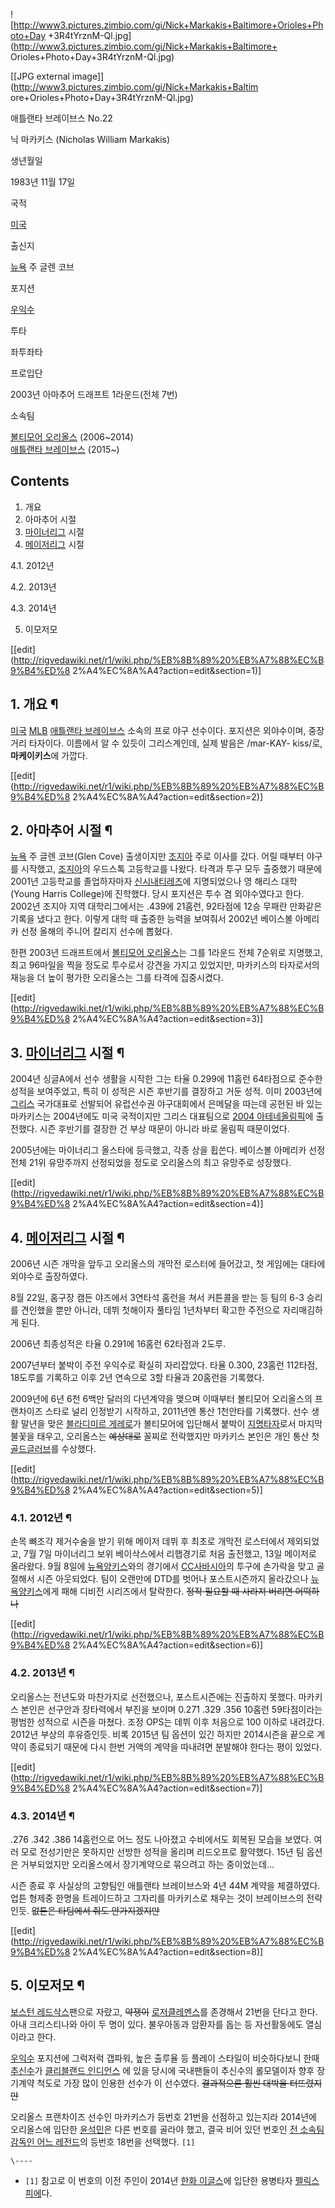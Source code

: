 ![http://www3.pictures.zimbio.com/gi/Nick+Markakis+Baltimore+Orioles+Photo+Day
+3R4tYrznM-Ql.jpg](http://www3.pictures.zimbio.com/gi/Nick+Markakis+Baltimore+
Orioles+Photo+Day+3R4tYrznM-Ql.jpg)

[[JPG external image]](http://www3.pictures.zimbio.com/gi/Nick+Markakis+Baltim
ore+Orioles+Photo+Day+3R4tYrznM-Ql.jpg)

애틀랜타 브레이브스 No.22

닉 마카키스 (Nicholas William Markakis)

생년월일

1983년 11월 17일

국적

[미국](%EB%AF%B8%EA%B5%AD.md)

출신지

[뉴욕](%EB%89%B4%EC%9A%95.md) 주 글렌 코브

포지션

[우익수](%EC%9A%B0%EC%9D%B5%EC%88%98.md)

투타

좌투좌타

프로입단

2003년 아마추어 드래프트 1라운드(전체 7번)

소속팀

[볼티모어 오리올스](%EB%B3%BC%ED%8B%B0%EB%AA%A8%EC%96%B4%20%EC%98%A4%EB%A6%AC%EC%98%AC%EC%8A%A4.md) (2006~2014)  
[애틀랜타 브레이브스](%EC%95%A0%ED%8B%80%EB%9E%9C%ED%83%80%20%EB%B8%8C%EB%A0%88%EC%9D%B4%EB%B8%8C%EC%8A%A4.md) (2015~)

  

## Contents

    

1. 개요 
2. 아마추어 시절 
3. [마이너리그](%EB%A7%88%EC%9D%B4%EB%84%88%EB%A6%AC%EA%B7%B8.md) 시절 
4. [메이저리그](%EB%A9%94%EC%9D%B4%EC%A0%80%EB%A6%AC%EA%B7%B8.md) 시절 
    

4.1. 2012년

4.2. 2013년

4.3. 2014년

5. 이모저모 

[[edit](http://rigvedawiki.net/r1/wiki.php/%EB%8B%89%20%EB%A7%88%EC%B9%B4%ED%8
2%A4%EC%8A%A4?action=edit&section=1)]

## 1. 개요 ¶

[미국](%EB%AF%B8%EA%B5%AD.md) [MLB](MLB.md) [애틀랜타 브레이브스](%EC%95%A0%ED%8B%80%EB%9E%9C%ED%83%80%20%EB%B8%8C%EB%A0%88%EC%9D%B4%EB%B8%8C%EC%8A%A4.md) 소속의
프로 야구 선수이다. 포지션은 외야수이며, 중장거리 타자이다. 이름에서 알 수 있듯이 그리스계인데, 실제 발음은 /mar-KAY-
kiss/로, **마케이키스**에 가깝다.

  

[[edit](http://rigvedawiki.net/r1/wiki.php/%EB%8B%89%20%EB%A7%88%EC%B9%B4%ED%8
2%A4%EC%8A%A4?action=edit&section=2)]

## 2. 아마추어 시절 ¶

[뉴욕](%EB%89%B4%EC%9A%95.md) 주 글렌 코브(Glen Cove) 출생이지만
[조지아](%EC%A1%B0%EC%A7%80%EC%95%84.md) 주로 이사를 갔다. 어릴 때부터 야구를 시작했고,
[조지아](%EC%A1%B0%EC%A7%80%EC%95%84.md)의 우드스톡 고등학교를 나왔다. 타격과 투구 모두 출중했기 때문에
2001년 고등학교를 졸업하자마자 [신시내티레즈](%EC%8B%A0%EC%8B%9C%EB%82%B4%ED%8B%B0%20%EB%A0%88%EC%A6%88.md)에 지명되었으나 영
해리스 대학 (Young Harris College)에 진학했다. 당시 포지션은 투수 겸 외야수였다고 한다. 2002년 조지아 지역
대학리그에서는 .439에 21홈런, 92타점에 12승 무패란 만화같은 기록을 냈다고 한다. 이렇게 대학 때 출중한 능력을 보여줘서 2002년
베이스볼 아메리카 선정 올해의 주니어 칼리지 선수에 뽑혔다.

  

한편 2003년 드래프트에서 [볼티모어 오리올스](%EB%B3%BC%ED%8B%B0%EB%AA%A8%EC%96%B4%20%EC%98%A4%EB%A6%AC%EC%98%AC%EC%8A%A4.md)는 그를 1라운드 전체 7순위로 지명했고, 최고 96마일을 찍을 정도로 투수로서
강견을 가지고 있었지만, 마카키스의 타자로서의 재능을 더 높이 평가한 오리올스는 그를 타격에 집중시켰다.

  

[[edit](http://rigvedawiki.net/r1/wiki.php/%EB%8B%89%20%EB%A7%88%EC%B9%B4%ED%8
2%A4%EC%8A%A4?action=edit&section=3)]

## 3. [마이너리그](%EB%A7%88%EC%9D%B4%EB%84%88%EB%A6%AC%EA%B7%B8.md) 시절 ¶

2004년 싱글A에서 선수 생활을 시작한 그는 타율 0.299에 11홈런 64타점으로 준수한 성적을 보여주었고, 특히 이 성적은 시즌
후반기를 결장하고 거둔 성적. 이미 2003년에 [그리스](%EA%B7%B8%EB%A6%AC%EC%8A%A4.md) 국가대표로 선발되어
유럽선수권 야구대회에서 은메달을 따는데 공헌된 바 있는 마카키스는 2004년에도 미국 국적이지만 그리스 대표팀으로 [2004 아테네올림픽](2004%20%EC%95%84%ED%85%8C%EB%84%A4%20%EC%98%AC%EB%A6%BC%ED%94%BD.md)에
출전했다. 시즌 후반기를 결장한 건 부상 때문이 아니라 바로 올림픽 때문이었다.

  

2005년에는 마이너리그 올스타에 등극했고, 각종 상을 휩쓴다. 베이스볼 아메리카 선정 전체 21위 유망주까지 선정되었을 정도로 오리올스의
최고 유망주로 성장했다.

  

[[edit](http://rigvedawiki.net/r1/wiki.php/%EB%8B%89%20%EB%A7%88%EC%B9%B4%ED%8
2%A4%EC%8A%A4?action=edit&section=4)]

## 4. [메이저리그](%EB%A9%94%EC%9D%B4%EC%A0%80%EB%A6%AC%EA%B7%B8.md) 시절 ¶

2006년 시즌 개막을 앞두고 오리올스의 개막전 로스터에 들어갔고, 첫 게임에는 대타에 외야수로 출장하였다.

  

8월 22일, 홈구장 캠든 야즈에서 3연타석 홈런을 쳐서 커튼콜을 받는 등 팀의 6-3 승리를 견인했을 뿐만 아니라, 데뷔 첫해이자 풀타임
1년차부터 확고한 주전으로 자리매김하게 된다.

  

2006년 최종성적은 타율 0.291에 16홈런 62타점과 2도루.

  

2007년부터 붙박이 주전 우익수로 확실히 자리잡았다. 타율 0.300, 23홈런 112타점, 18도루를 기록하고 이후 2년 연속으로 3할
타율과 20홈런을 기록했다.

  

2009년에 6년 6천 6백만 달러의 다년계약을 맺으며 이때부터 볼티모어 오리올스의 프랜차이즈 스타로 널리 인정받기 시작하고, 2011년엔
통산 1천안타를 기록했다. 선수 생활 말년을 맞은 [블라디미르 게레로](%EB%B8%94%EB%9D%BC%EB%94%94%EB%AF%B8%EB%A5%B4%20%EA%B2%8C%EB%A0%88%EB%A1%9C.md)가 볼티모어에 입단해서 붙박이
[지명타자](%EC%A7%80%EB%AA%85%ED%83%80%EC%9E%90.md)로서 마지막 불꽃을 태우고, 오리올스는
<del>예상대로</del> 꼴찌로 전락했지만 마카키스 본인은 개인 통산 첫
[골드글러브](%EA%B3%A8%EB%93%9C%EA%B8%80%EB%9F%AC%EB%B8%8C.md)를 수상했다.

  

[[edit](http://rigvedawiki.net/r1/wiki.php/%EB%8B%89%20%EB%A7%88%EC%B9%B4%ED%8
2%A4%EC%8A%A4?action=edit&section=5)]

### 4.1. 2012년 ¶

손목 뼈조각 제거수술을 받기 위해 메이저 데뷔 후 최초로 개막전 로스터에서 제외되었고, 7월 7일 마이너리그 보위 베이삭스에서 리햅경기로
처음 출전했고, 13일 메이저로 올라왔다. 9월 8일에 [뉴욕양키스](%EB%89%B4%EC%9A%95%20%EC%96%91%ED%82%A4%EC%8A%A4.md)와의 경기에서 [CC사바시아](CC%20%EC%82%AC%EB%B0%94%EC%8B%9C%EC%95%84.md)의 투구에 손가락을 맞고 골절해서 시즌
아웃되었다. 팀이 오랜만에 DTD를 벗어나 포스트시즌까지 올라갔으나 [뉴욕양키스](%EB%89%B4%EC%9A%95%20%EC%96%91%ED%82%A4%EC%8A%A4.md)에게 패해 디비전 시리즈에서
탈락한다. <del>정작 필요할 때 사라져 버리면 어떡하나</del>

  

[[edit](http://rigvedawiki.net/r1/wiki.php/%EB%8B%89%20%EB%A7%88%EC%B9%B4%ED%8
2%A4%EC%8A%A4?action=edit&section=6)]

### 4.2. 2013년 ¶

오리올스는 전년도와 마찬가지로 선전했으나, 포스트시즌에는 진출하지 못했다. 마카키스 본인은 선구안과 장타력에서 부진을 보이며 0.271
.329 .356 10홈런 59타점이라는 평범한 성적으로 시즌을 마쳤다. 조정 OPS는 데뷔 이후 처음으로 100 이하로 내려갔다.
2012년 부상의 후유증인듯. 비록 2015년 팀 옵션이 있긴 하지만 2014시즌을 끝으로 계약이 종료되기 때문에 다시 한번 거액의 계약을
따내려면 분발해야 한다는 평이 있었다.

  

[[edit](http://rigvedawiki.net/r1/wiki.php/%EB%8B%89%20%EB%A7%88%EC%B9%B4%ED%8
2%A4%EC%8A%A4?action=edit&section=7)]

### 4.3. 2014년 ¶

.276 .342 .386 14홈런으로 어느 정도 나아졌고 수비에서도 회복된 모습을 보였다. 여러 모로 전성기만은 못하지만 선방한 성적을
올리며 리드오프로 활약했다. 15년 팀 옵션은 거부되었지만 오리올스에서 장기계약으로 묶으려고 하는 중이었는데...

  

시즌 종료 후 사실상의 고향팀인 애틀랜타 브레이브스와 4년 44M 계약을 체결하였다. 업튼 형제중 한명을 트레이드하고 그자리를 마카키스로
채우는 것이 브레이브스의 전략인듯. <del>없튼은 타팀에서 줘도 안가지겠지만</del>

  

[[edit](http://rigvedawiki.net/r1/wiki.php/%EB%8B%89%20%EB%A7%88%EC%B9%B4%ED%8
2%A4%EC%8A%A4?action=edit&section=8)]

## 5. 이모저모 ¶

[보스턴 레드삭스](%EB%B3%B4%EC%8A%A4%ED%84%B4%20%EB%A0%88%EB%93%9C%EC%82%AD%EC%8A%A4.md)팬으로 자랐고, <del>약쟁이</del> [로저클레멘스](%EB%A1%9C%EC%A0%80%20%ED%81%B4%EB%A0%88%EB%A9%98%EC%8A%A4.md)를 존경해서
21번을 단다고 한다. 아내 크리스티나와 아이 두 명이 있다. 불우아동과 암환자를 돕는 등 자선활동에도 열심이라고 한다.

  

[우익수](%EC%9A%B0%EC%9D%B5%EC%88%98.md) 포지션에 그럭저럭 갭파워, 높은 출루율 등 플레이 스타일이
비슷하다보니 한때 [추신수](%EC%B6%94%EC%8B%A0%EC%88%98.md)가 [클리블랜드 인디언스](%ED%81%B4%EB%A6%AC%EB%B8%94%EB%9E%9C%EB%93%9C%20%EC%9D%B8%EB%94%94%EC%96%B8%EC%8A%A4.md)
에 있을 당시에 국내팬들이 추신수의 롤모델이자 향후 장기계약 척도로 가장 많이 인용한 선수가 이 선수였다. <del>결과적으론 훨씬 대박을
터뜨렸지만</del>

  

오리올스 프랜차이즈 선수인 마카키스가 등번호 21번을 선점하고 있는지라 2014년에 오리올스에 입단한
[윤석민](%EC%9C%A4%EC%84%9D%EB%AF%BC%28%ED%88%AC%EC%88%98%29.md)은 다른 번호를 골라야
했고, 결국 비어 있던 번호인 [전 소속팀 감독인 어느 레전드](%EC%84%A0%EB%8F%99%EC%97%B4.md)의 등번호
18번을 선택했다. `[1]`

`\----`

  * `[1]` 참고로 이 번호의 이전 주인이 2014년 [한화 이글스](%ED%95%9C%ED%99%94%20%EC%9D%B4%EA%B8%80%EC%8A%A4.md)에 입단한 용병타자 [펠릭스 피에](%ED%8E%A0%EB%A6%AD%EC%8A%A4%20%ED%94%BC%EC%97%90.md)다.

